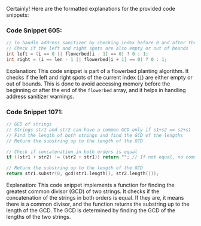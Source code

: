 Certainly! Here are the formatted explanations for the provided code snippets:

### Code Snippet 605:

```cpp
// To handle address sanitizer by checking index before 0 and after the length
// Check if the left and right spots are also empty or out of bounds
int left = (i == 0 || flowerbed[i - 1] == 0) ? 0 : 1;
int right = (i == len - 1 || flowerbed[i + 1] == 0) ? 0 : 1;
```

Explanation: This code snippet is part of a flowerbed planting algorithm. It checks if the left and right spots of the current index (`i`) are either empty or out of bounds. This is done to avoid accessing memory before the beginning or after the end of the `flowerbed` array, and it helps in handling address sanitizer warnings.

### Code Snippet 1071:

```cpp
// GCD of strings
// Strings str1 and str2 can have a common GCD only if s1+s2 == s2+s1
// Find the length of both strings and find the GCD of the lengths
// Return the substring up to the length of the GCD

// Check if concatenation in both orders is equal
if ((str1 + str2) != (str2 + str1)) return ""; // If not equal, no common divisor

// Return the substring up to the length of the GCD
return str1.substr(0, gcd(str1.length(), str2.length()));
```

Explanation: This code snippet implements a function for finding the greatest common divisor (GCD) of two strings. It checks if the concatenation of the strings in both orders is equal. If they are, it means there is a common divisor, and the function returns the substring up to the length of the GCD. The GCD is determined by finding the GCD of the lengths of the two strings.